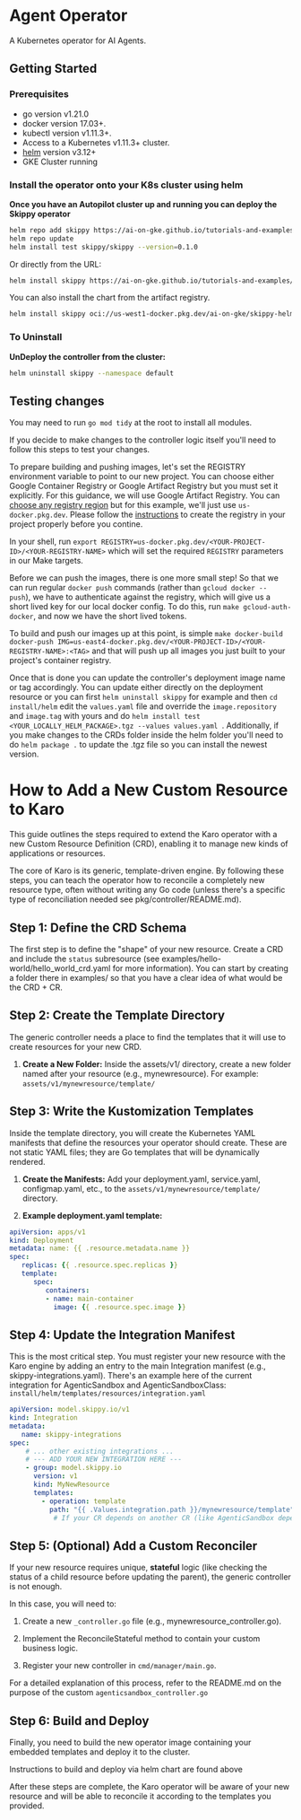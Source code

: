 # Agent Operator

A Kubernetes operator for AI Agents.


## Getting Started

### Prerequisites
- go version v1.21.0
- docker version 17.03+.
- kubectl version v1.11.3+.
- Access to a Kubernetes v1.11.3+ cluster.
- [helm](https://helm.sh/) version v3.12+ 
- GKE Cluster running

### Install the operator onto your K8s cluster using helm

**Once you have an Autopilot cluster up and running you can deploy the Skippy operator**

```sh
helm repo add skippy https://ai-on-gke.github.io/tutorials-and-examples/skippy-chart
helm repo update
helm install test skippy/skippy --version=0.1.0 
```
Or directly from the URL:
```sh
helm install skippy https://ai-on-gke.github.io/tutorials-and-examples/skippy-chart/skippy-0.1.0.tgz 
```

You can also install the chart from the artifact registry. 
```sh
helm install skippy oci://us-west1-docker.pkg.dev/ai-on-gke/skippy-helm-chart/skippy --version 0.1.0 
```

### To Uninstall

**UnDeploy the controller from the cluster:**

```sh
helm uninstall skippy --namespace default
```


## Testing changes

You may need to run `go mod tidy` at the root to install all modules. 

If you decide to make changes to the controller logic itself you'll need to follow this steps to test your changes.

To prepare building and pushing images, let's set the REGISTRY environment variable to point to our new project.
You can choose either Google Container Registry or Google Artifact Registry but you must set it explicitly.
For this guidance, we will use Google Artifact Registry.
You can [choose any registry region](https://cloud.google.com/artifact-registry/docs/docker/pushing-and-pulling)
but for this example, we'll just use `us-docker.pkg.dev`.
Please follow the [instructions](https://cloud.google.com/artifact-registry/docs/docker/pushing-and-pulling#before_you_begin) to create the registry
in your project properly before you contine.

In your shell, run `export REGISTRY=us-docker.pkg.dev/<YOUR-PROJECT-ID>/<YOUR-REGISTRY-NAME>` which will set the required `REGISTRY` parameters in our
Make targets.

Before we can push the images, there is one more small step! So that we can run regular `docker push` commands
(rather than `gcloud docker -- push`), we have to authenticate against the registry, which will give us a short
lived key for our local docker config. To do this, run `make gcloud-auth-docker`, and now we have the short lived tokens.

To build and push our images up at this point, is simple `make docker-build docker-push IMG=us-east4-docker.pkg.dev/<YOUR-PROJECT-ID>/<YOUR-REGISTRY-NAME>:<TAG>` and that will push up all images you just built to your
project's container registry.

Once that is done you can update the controller's deployment image name or tag accordingly. You can update either directly on the deployment resource or you can first `helm uninstall skippy` for example and then `cd install/helm` edit the `values.yaml` file and override the `image.repository` and `image.tag` with yours and do `helm install test <YOUR_LOCALLY_HELM_PACKAGE>.tgz --values values.yaml `. Additionally, if you make changes to the CRDs folder inside the helm folder you'll need to do `helm package .` to update the .tgz file so you can install the newest version.


# How to Add a New Custom Resource to Karo

This guide outlines the steps required to extend the Karo operator with a new Custom Resource Definition (CRD), enabling it to manage new kinds of applications or resources.

The core of Karo is its generic, template-driven engine. By following these steps, you can teach the operator how to reconcile a completely new resource type, often without writing any Go code (unless there's a specific type of reconciliation needed see pkg/controller/README.md).

Step 1: Define the CRD Schema
-----------------------------

The first step is to define the "shape" of your new resource. Create a CRD and include the `status` subresource (see examples/hello-world/hello_world_crd.yaml for more information). You can start by creating a folder there in examples/ so that you have a clear idea of what would be the CRD + CR. 
    

Step 2: Create the Template Directory
-------------------------------------

The generic controller needs a place to find the templates that it will use to create resources for your new CRD.

1.  **Create a New Folder:** Inside the assets/v1/ directory, create a new folder named after your resource (e.g., mynewresource). For example: `assets/v1/mynewresource/template/`
    

Step 3: Write the Kustomization Templates
-----------------------------------------

Inside the template directory, you will create the Kubernetes YAML manifests that define the resources your operator should create. These are not static YAML files; they are Go templates that will be dynamically rendered.

1.  **Create the Manifests:** Add your deployment.yaml, service.yaml, configmap.yaml, etc., to the `assets/v1/mynewresource/template/` directory.
    
2.  **Example deployment.yaml template:**

```yaml
apiVersion: apps/v1
kind: Deployment
metadata: name: {{ .resource.metadata.name }}
spec: 
   replicas: {{ .resource.spec.replicas }} 
   template: 
      spec: 
         containers: 
         - name: main-container 
           image: {{ .resource.spec.image }}
```
    

Step 4: Update the Integration Manifest
---------------------------------------

This is the most critical step. You must register your new resource with the Karo engine by adding an entry to the main Integration manifest (e.g., skippy-integrations.yaml). There's an example here of the current integration for AgenticSandbox and AgenticSandboxClass: `install/helm/templates/resources/integration.yaml`

```yaml
apiVersion: model.skippy.io/v1
kind: Integration
metadata: 
   name: skippy-integrations
spec: 
    # ... other existing integrations ... 
    # --- ADD YOUR NEW INTEGRATION HERE --- 
    - group: model.skippy.io 
      version: v1 
      kind: MyNewResource 
      templates:
        - operation: template 
          path: "{{ .Values.integration.path }}/mynewresource/template" 
           # If your CR depends on another CR (like AgenticSandbox depends on a Class), # you would add a 'references' block here. references: \[\]
```
    

Step 5: (Optional) Add a Custom Reconciler
------------------------------------------

If your new resource requires unique, **stateful** logic (like checking the status of a child resource before updating the parent), the generic controller is not enough.

In this case, you will need to:

1.  Create a new `_controller.go` file (e.g., mynewresource\_controller.go).
    
2.  Implement the ReconcileStateful method to contain your custom business logic.
    
3.  Register your new controller in `cmd/manager/main.go`.
    

For a detailed explanation of this process, refer to the README.md on the purpose of the custom `agenticsandbox_controller.go`

Step 6: Build and Deploy
------------------------

Finally, you need to build the new operator image containing your embedded templates and deploy it to the cluster.

Instructions to build and deploy via helm chart are found above
    

After these steps are complete, the Karo operator will be aware of your new resource and will be able to reconcile it according to the templates you provided.